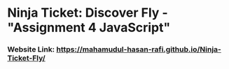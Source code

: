 
# Ninja Ticket: Discover Fly - "Assignment 4 JavaScript"
### Website Link: https://mahamudul-hasan-rafi.github.io/Ninja-Ticket-Fly/
